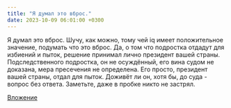 ```yaml
---
title: "Я думал это вброс."
date: 2023-10-09 06:01:00 +0300
---
```


Я думал это вброс.
Шучу, как можно, тому чей iq имеет положительное значение, подумать что это вброс.
Да, о том что подростка отдадут для избиений и пыток, решение принимал лично президент вашей страны.
Подследственного подростка, он не осуждённый, его вина судом не доказана, мера пресечения не определена. Его просто, президент вашей страны, отдал для пыток. Доживёт ли он, хотя бы, до суда - вопрос без ответа.
Заметьте, даже в пробке никто не застрял.

[Вложение](https://vk.com/video41076938_456239673)
